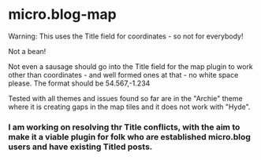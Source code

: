 # micro.blog-map

Warning: This uses the Title field for coordinates - so not for everybody!

Not a bean!

Not even a sausage should go into the Title field for the map plugin to work other than coordinates - and well formed ones at that - no white space please. The format should be 54.567,-1.234

Tested with all themes and issues found so far are in the "Archie" theme where it is creating gaps in the map tiles and it does not work with "Hyde".

### I am working on resolving thr Title conflicts, with the aim to make it a viable plugin for folk who are established micro.blog users and have existing Titled posts.
